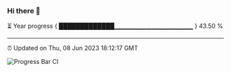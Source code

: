 ### Hi there 👋

⏳ Year progress { █████████████▁▁▁▁▁▁▁▁▁▁▁▁▁▁▁▁▁ } 43.50 %

---

⏰ Updated on Thu, 08 Jun 2023 18:12:17 GMT

![Progress Bar CI](https://github.com/liununu/liununu/workflows/Progress%20Bar%20CI/badge.svg)

